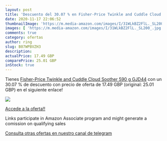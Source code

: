 ```yaml
---
layout: post
title: 'Descuento del 30.07 % en Fisher-Price Twinkle and Cuddle Cloud So'
date: 2020-11-17 22:06:52
thumbnailImage: 'https://m.media-amazon.com/images/I/31WLkBZ2FlL._SL200_.jpg'
images: [ 'https://m.media-amazon.com/images/I/31WLkBZ2FlL._SL200_.jpg' ]
comments: true
category: ofertas
author: ring
slug: B07WPBVZH3
description:
actualPrice: 17.49 GBP
comparePrice: 25.01 GBP
inStock: true
---
```


Tienes [Fisher-Price Twinkle and Cuddle Cloud Soother  590 g  GJD44](https://www.amazon.co.uk/dp/B07WPBVZH3/?tag=tolees0a-21) con un 30.07 % de descuento con precio de oferta de 17.49 GBP (original: 25.01 GBP) en el siguiente enlace!

[![](https://m.media-amazon.com/images/I/31WLkBZ2FlL._SL200_.jpg)](https://www.amazon.co.uk/dp/B07WPBVZH3/?tag=tolees0a-21)

[Accede a la oferta!!](https://www.amazon.co.uk/dp/B07WPBVZH3/?tag=tolees0a-21)

Links participate in Amazon Associate program and might generate a comission on qualifying sales

[Consulta otras ofertas en nuestro canal de telegram](https://t.me/s/ofertas25)
